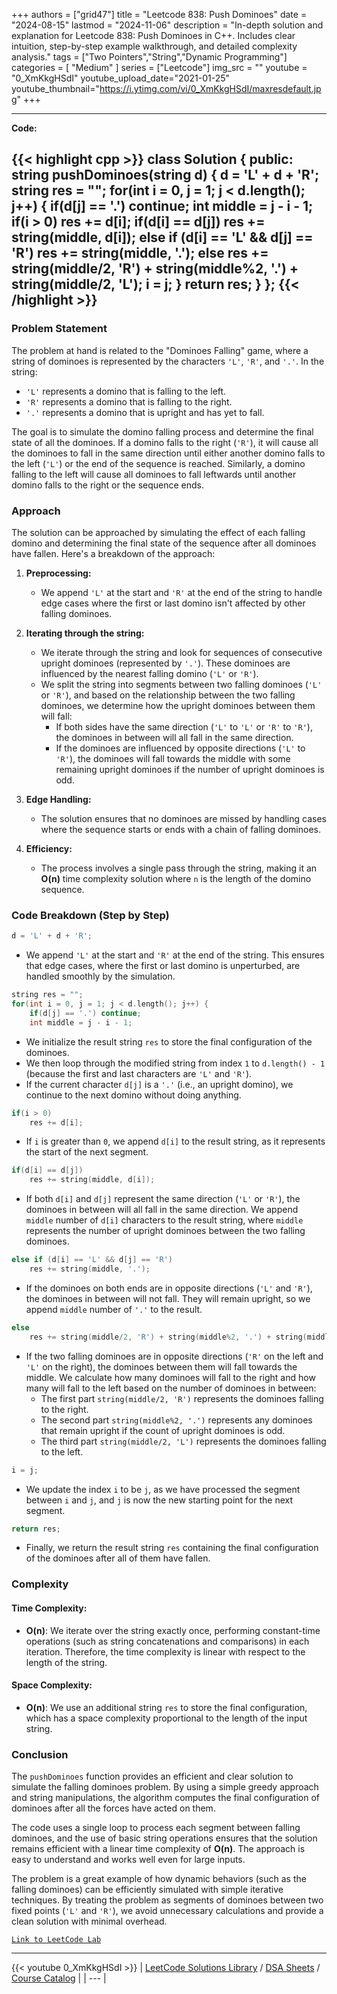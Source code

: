 
+++
authors = ["grid47"]
title = "Leetcode 838: Push Dominoes"
date = "2024-08-15"
lastmod = "2024-11-06"
description = "In-depth solution and explanation for Leetcode 838: Push Dominoes in C++. Includes clear intuition, step-by-step example walkthrough, and detailed complexity analysis."
tags = ["Two Pointers","String","Dynamic Programming"]
categories = [
    "Medium"
]
series = ["Leetcode"]
img_src = ""
youtube = "0_XmKkgHSdI"
youtube_upload_date="2021-01-25"
youtube_thumbnail="https://i.ytimg.com/vi/0_XmKkgHSdI/maxresdefault.jpg"
+++



---
**Code:**

{{< highlight cpp >}}
class Solution {
public:
    string pushDominoes(string d) {
        d = 'L' + d + 'R';
        string res = "";
        for(int i = 0, j = 1; j < d.length(); j++) {
            if(d[j] == '.') continue;
            int middle = j - i - 1;
            if(i > 0) 
                res += d[i];
            if(d[i] == d[j])
                res += string(middle, d[i]);
            else if (d[i] == 'L' && d[j] == 'R')
                res += string(middle, '.');
            else 
                res += string(middle/2, 'R') + string(middle%2, '.') + string(middle/2, 'L');
            i = j;
        }
        return res;
    }
};
{{< /highlight >}}
---

### Problem Statement

The problem at hand is related to the "Dominoes Falling" game, where a string of dominoes is represented by the characters `'L'`, `'R'`, and `'.'`. In the string:
- `'L'` represents a domino that is falling to the left.
- `'R'` represents a domino that is falling to the right.
- `'.'` represents a domino that is upright and has yet to fall.

The goal is to simulate the domino falling process and determine the final state of all the dominoes. If a domino falls to the right (`'R'`), it will cause all the dominoes to fall in the same direction until either another domino falls to the left (`'L'`) or the end of the sequence is reached. Similarly, a domino falling to the left will cause all dominoes to fall leftwards until another domino falls to the right or the sequence ends.

### Approach

The solution can be approached by simulating the effect of each falling domino and determining the final state of the sequence after all dominoes have fallen. Here's a breakdown of the approach:

1. **Preprocessing:**
   - We append `'L'` at the start and `'R'` at the end of the string to handle edge cases where the first or last domino isn't affected by other falling dominoes.
   
2. **Iterating through the string:**
   - We iterate through the string and look for sequences of consecutive upright dominoes (represented by `'.'`). These dominoes are influenced by the nearest falling domino (`'L'` or `'R'`).
   - We split the string into segments between two falling dominoes (`'L'` or `'R'`), and based on the relationship between the two falling dominoes, we determine how the upright dominoes between them will fall:
     - If both sides have the same direction (`'L'` to `'L'` or `'R'` to `'R'`), the dominoes in between will all fall in the same direction.
     - If the dominoes are influenced by opposite directions (`'L'` to `'R'`), the dominoes will fall towards the middle with some remaining upright dominoes if the number of upright dominoes is odd.

3. **Edge Handling:**
   - The solution ensures that no dominoes are missed by handling cases where the sequence starts or ends with a chain of falling dominoes.

4. **Efficiency:**
   - The process involves a single pass through the string, making it an **O(n)** time complexity solution where `n` is the length of the domino sequence.

### Code Breakdown (Step by Step)

```cpp
d = 'L' + d + 'R';
```
- We append `'L'` at the start and `'R'` at the end of the string. This ensures that edge cases, where the first or last domino is unperturbed, are handled smoothly by the simulation.

```cpp
string res = "";
for(int i = 0, j = 1; j < d.length(); j++) {
    if(d[j] == '.') continue;
    int middle = j - i - 1;
```
- We initialize the result string `res` to store the final configuration of the dominoes.
- We then loop through the modified string from index `1` to `d.length() - 1` (because the first and last characters are `'L'` and `'R'`).
- If the current character `d[j]` is a `'.'` (i.e., an upright domino), we continue to the next domino without doing anything.

```cpp
if(i > 0) 
    res += d[i];
```
- If `i` is greater than `0`, we append `d[i]` to the result string, as it represents the start of the next segment.

```cpp
if(d[i] == d[j])
    res += string(middle, d[i]);
```
- If both `d[i]` and `d[j]` represent the same direction (`'L'` or `'R'`), the dominoes in between will all fall in the same direction. We append `middle` number of `d[i]` characters to the result string, where `middle` represents the number of upright dominoes between the two falling dominoes.

```cpp
else if (d[i] == 'L' && d[j] == 'R')
    res += string(middle, '.');
```
- If the dominoes on both ends are in opposite directions (`'L'` and `'R'`), the dominoes in between will not fall. They will remain upright, so we append `middle` number of `'.'` to the result.

```cpp
else 
    res += string(middle/2, 'R') + string(middle%2, '.') + string(middle/2, 'L');
```
- If the two falling dominoes are in opposite directions (`'R'` on the left and `'L'` on the right), the dominoes between them will fall towards the middle. We calculate how many dominoes will fall to the right and how many will fall to the left based on the number of dominoes in between:
  - The first part `string(middle/2, 'R')` represents the dominoes falling to the right.
  - The second part `string(middle%2, '.')` represents any dominoes that remain upright if the count of upright dominoes is odd.
  - The third part `string(middle/2, 'L')` represents the dominoes falling to the left.

```cpp
i = j;
```
- We update the index `i` to be `j`, as we have processed the segment between `i` and `j`, and `j` is now the new starting point for the next segment.

```cpp
return res;
```
- Finally, we return the result string `res` containing the final configuration of the dominoes after all of them have fallen.

### Complexity

#### Time Complexity:
- **O(n)**: We iterate over the string exactly once, performing constant-time operations (such as string concatenations and comparisons) in each iteration. Therefore, the time complexity is linear with respect to the length of the string.

#### Space Complexity:
- **O(n)**: We use an additional string `res` to store the final configuration, which has a space complexity proportional to the length of the input string. 

### Conclusion

The `pushDominoes` function provides an efficient and clear solution to simulate the falling dominoes problem. By using a simple greedy approach and string manipulations, the algorithm computes the final configuration of dominoes after all the forces have acted on them.

The code uses a single loop to process each segment between falling dominoes, and the use of basic string operations ensures that the solution remains efficient with a linear time complexity of **O(n)**. The approach is easy to understand and works well even for large inputs.

The problem is a great example of how dynamic behaviors (such as the falling dominoes) can be efficiently simulated with simple iterative techniques. By treating the problem as segments of dominoes between two fixed points (`'L'` and `'R'`), we avoid unnecessary calculations and provide a clean solution with minimal overhead.

[`Link to LeetCode Lab`](https://leetcode.com/problems/push-dominoes/description/)

---
{{< youtube 0_XmKkgHSdI >}}
| [LeetCode Solutions Library](https://grid47.xyz/leetcode/) / [DSA Sheets](https://grid47.xyz/sheets/) / [Course Catalog](https://grid47.xyz/courses/) |
| --- |
